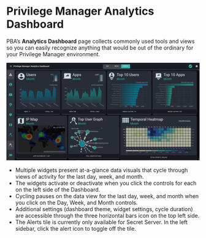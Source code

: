 [title]: # (Analytics Dashboard)
[tags]: # (Privilege Manager,Privileged Behavior Analytics,PBA,Operations,Analytics,Dashboard)
[priority]: # (4500)

# Privilege Manager Analytics Dashboard

PBA’s **Analytics Dashboard** page collects commonly used tools and views so you can easily recognize anything that would be out of the ordinary for your Privilege Manager environment.

![Dashboard Overview](images/dashboard.png "Dashboard Overview")

* Multiple widgets present at-a-glance data visuals that cycle through views of activity for the last day, week, and month.
* The widgets activate or deactivate when you click the controls for each on the left side of the Dashboard.
* Cycling pauses on the data view for the last day, week, and month when you click on the Day, Week, and Month controls.
* Additional settings (dashboard theme, widget settings, cycle duration) are accessible through the three horizontal bars icon on the top left side.
* The Alerts tile is currently only available for Secret Server. In the left sidebar, click the alert icon to toggle off the tile.
